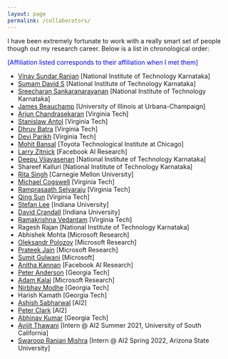 ```yaml
---
layout: page
permalink: /collaborators/
---
```

I have been extremely fortunate to work with a really smart set of people though out my research career. Below is a list in chronological order: <br>
<p style="color:blue;">[Affiliation listed corresponds to their affiliation when I met them]</p>

- [Vinay Sundar Ranjan](https://in.linkedin.com/in/vinay-sundar-rajan) [National Institute of Technology Karnataka]
- [Sumam David S](https://sumam.nitk.ac.in/) [National Institute of Technology Karnataka]
- [Sreecharan Sankaranarayanan](https://scholar.google.com/citations?user=pOmrGuQAAAAJ&hl=en) [National Institute of Technology Karnataka]
- [James Beauchamp](http://cmp.music.illinois.edu/beaucham/) [University of Illinois at Urbana-Champaign]
- [Arjun Chandrasekaran](https://www.is.mpg.de/person/achandrasekaran) [Virginia Tech]
- [Stanislaw Antol](https://computing.ece.vt.edu/~santol/) [Virginia Tech]
- [Dhruv Batra](https://www.cc.gatech.edu/~dbatra/) [Virginia Tech]
- [Devi Parikh](https://www.cc.gatech.edu/~parikh/) [Virginia Tech]
- [Mohit Bansal](https://www.cs.unc.edu/~mbansal/) [Toyota Technological Institute at Chicago] 
- [Larry Zitnick](http://larryzitnick.org/) [Facebook AI Research]
- [Deepu Vijayasenan](https://scholar.google.com/citations?user=al4jnogAAAAJ&hl=en) [National Institute of Technology Karnataka]
- Shareef Kalluri [National Institute of Technology Karnataka]
- [Rita Singh](http://mlsp.cs.cmu.edu/people/rsingh/index.html) [Carnegie Mellon University]
- [Michael Cogswell](https://mcogswell.io/) [Virginia Tech]
- [Ramprasaath Selvaraju](https://ramprs.github.io/) [Virginia Tech]
- [Qing Sun](https://www.linkedin.com/in/qing-sun-2524a865) [Virginia Tech]
- [Stefan Lee](https://web.engr.oregonstate.edu/~leestef/) [Indiana University]
- [David Crandall](https://homes.luddy.indiana.edu/djcran/) [Indiana University]
- [Ramakrishna Vedantam](http://vrama91.github.io/) [Virginia Tech]
- Ragesh Rajan [National Institute of Technology Karnataka]
- Abhishek Mohta [Microsoft Research]
- [Oleksandr Polozov](https://alexpolozov.com/) [Microsoft Research] 
- [Prateek Jain](https://www.prateekjain.org/) [Microsoft Research]
- [Sumit Gulwani](https://www.microsoft.com/en-us/research/people/sumitg/) [Microsoft]
- [Anitha Kannan](https://scholar.google.com/citations?user=eoBHpj4AAAAJ&hl=en) [Facebook AI Research]
- [Peter Anderson](https://panderson.me/) [Georgia Tech] 
- [Adam Kalai](https://www.microsoft.com/en-us/research/people/adum/) [Microsoft Research] 
- [Nirbhay Modhe](https://nirbhayjm.github.io/) [Georgia Tech]
- Harish Kamath [Georgia Tech]
- [Ashish Sabharwal](https://allenai.org/team/ashishs) [AI2]
- [Peter Clark](https://allenai.org/team/peterc) [AI2]
- [Abhinav Kumar](https://abhinavkumar99.github.io/) [Georgia Tech]
- [Avijit Thawani](https://avi-jit.github.io/) [Intern @ AI2 Summer 2021, University of South California]
- [Swaroop Ranjan Mishra](https://scholar.google.co.in/citations?user=-7LK2SwAAAAJ&hl=en) [Intern @ AI2 Spring 2022, Arizona State University]



